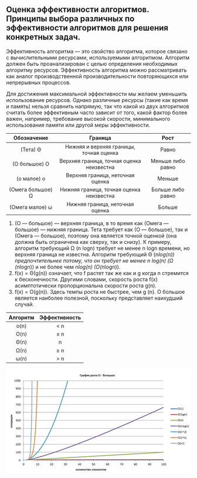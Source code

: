 ## Оценка эффективности алгоритмов. Принципы выбора различных по эффективности алгоритмов для решения конкретных задач.

Эффективность алгоритма — это свойство алгоритма, которое связано с вычислительными ресурсами, используемыми алгоритмом. 
Алгоритм должен быть проанализирован с целью определения необходимых алгоритму ресурсов. 
Эффективность алгоритма можно рассматривать как аналог производственной производительности повторяющихся или непрерывных процессов.

Для достижения максимальной эффективности мы желаем уменьшить использование ресурсов. 
Однако различные ресурсы (такие как время и память) нельзя сравнить напрямую, так что какой из двух алгоритмов считать более эффективным часто зависит от того, 
какой фактор более важен, например, требование высокой скорости, минимального использования памяти или другой меры эффективности.

|    Обозначение   	|                  Граница                  	|        Рост       	|
|:----------------:	|:-----------------------------------------:	|:-----------------:	|
|      (Тета) Θ     	|  Нижняя и верхняя границы, точная оценка  	|       Равно       	|
|   (О большое) О  	| Верхняя граница, точная оценка неизвестна 	| Меньше либо равно 	|
|    (о малое) о   	|      Верхняя граница, неточная оценка     	|       Меньше      	|
| (Омега большое) Ω  	|  Нижняя граница, точная оценка неизвестна 	| Больше либо равно 	|
|  (Омега малое)  ω 	|      Нижняя граница, неточная оценка      	|       Больше      	|

1.	(О — большое) — верхняя граница, в то время как (Омега — большое) — нижняя граница. Тета требует как (О — большое), так и (Омега — большое), поэтому она является точной оценкой (она должна быть ограничена как сверху, так и снизу). К примеру, алгоритм требующий Ω (n logn) требует не менее n logn времени, но верхняя граница не известна. Алгоритм требующий Θ (n*log(n)) предпочтительнее потому, что он требует не менее n log(n) (Ω (n*logn)) и не более чем n*log(n) (O(n*logn)).
2.	f(x) = Θ(g(n)) означает, что f растет так же как и g когда n стремится к бесконечности. Другими словами, скорость роста f(x) асимптотически пропорциональна скорости роста g(n).
3.	f(x) = O(g(n)). Здесь темпы роста не быстрее, чем g (n). O большое является наиболее полезной, поскольку представляет наихудший случай.

| Алгоритм 	| Эффективность 	|
|:--------:	|:-------------:	|
|   o(n)   	|      < n      	|
|   O(n)   	|       ≤ n        	|
|   Θ(n)       	|      n         	|
|   Ω(n)     	|         ≥ n      	|
|   ω(n)    	|         > n      	|

![График роста сложности](./img/3_1.jpg)
